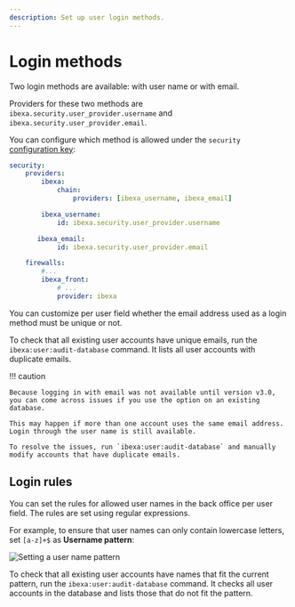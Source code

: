 ```yaml
---
description: Set up user login methods.
---
```


# Login methods

Two login methods are available: with user name or with email.

Providers for these two methods are `ibexa.security.user_provider.username` and `ibexa.security.user_provider.email`.

You can configure which method is allowed under the `security` [configuration key](configuration.md#configuration-files):

``` yaml
security:
    providers:
        ibexa:
            chain:
                providers: [ibexa_username, ibexa_email]

        ibexa_username:
            id: ibexa.security.user_provider.username

       ibexa_email:
            id: ibexa.security.user_provider.email

    firewalls:
        #...
        ibexa_front:
            # ...
            provider: ibexa
```

You can customize per user field whether the email address used as a login method must be unique or not.

To check that all existing user accounts have unique emails, run the `ibexa:user:audit-database` command.
It lists all user accounts with duplicate emails.

!!! caution

    Because logging in with email was not available until version v3.0, you can come across issues if you use the option on an existing database.

    This may happen if more than one account uses the same email address.
    Login through the user name is still available.

    To resolve the issues, run `ibexa:user:audit-database` and manually modify accounts that have duplicate emails.

## Login rules

You can set the rules for allowed user names in the back office per user field.
The rules are set using regular expressions.

For example, to ensure that user names can only contain lowercase letters, set `[a-z]+$` as **Username pattern**:

![Setting a user name pattern](username_pattern.png)

To check that all existing user accounts have names that fit the current pattern, run the `ibexa:user:audit-database` command.
It checks all user accounts in the database and lists those that do not fit the pattern.